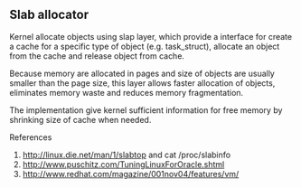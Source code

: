 ﻿## Slab allocator

Kernel allocate objects using slap layer, which provide a interface for create a cache for a specific type of 
object (e.g. task_struct), allocate an object from the cache and release object from cache.

Because memory are allocated in pages and size of objects are  usually smaller than the page size, this layer 
allows faster allocation of objects, eliminates memory waste and reduces memory fragmentation.

The implementation give kernel sufficient information for free memory by shrinking size of cache when needed.

References

1. http://linux.die.net/man/1/slabtop and cat /proc/slabinfo
2. http://www.puschitz.com/TuningLinuxForOracle.shtml
3. http://www.redhat.com/magazine/001nov04/features/vm/
